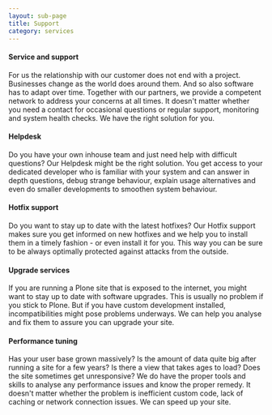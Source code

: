 ```yaml
---
layout: sub-page
title: Support
category: services
---
```


<!-- “Consulting” (Denso), “Implementation” (OiRA), “Intranet” (ikath) and “Support” (UniBW) -->

#### Service and support

For us the relationship with our customer does not end with a project. Businesses change as the world does around them. And so also software has to adapt over time. Together with our partners, we provide a competent network to address your concerns at all times. It doesn't matter whether you need a contact for occasional questions or regular support, monitoring and system health checks. We have the right solution for you.

#### Helpdesk

Do you have your own inhouse team and just need help with difficult questions? Our Helpdesk might be the right solution. You get access to your dedicated developer who is familiar with your system and can answer in depth questions, debug strange behaviour, explain usage alternatives and even do smaller developments to smoothen system behaviour. 


#### Hotfix support

Do you want to stay up to date with the latest hotfixes? Our Hotfix support makes sure you get informed on new hotfixes and we help you to install them in a timely fashion - or even install it for you. This way you can be sure to be always optimally protected against attacks from the outside.


#### Upgrade services

If you are running a Plone site that is exposed to the internet, you might want to stay up to date with software upgrades. This is usually no problem if you stick to Plone. But if you have custom development installed, incompatibilities might pose problems underways. We can help you analyse and fix them to assure you can upgrade your site.


#### Performance tuning

Has your user base grown massively? Is the amount of data quite big after running a site for a few years? Is there a view that takes ages to load? Does the site sometimes get unresponsive? 
We do have the proper tools and skills to analyse any performance issues and know the proper remedy. It doesn't matter whether the problem is inefficient custom code, lack of caching or network connection issues. We can speed up your site.

